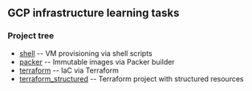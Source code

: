 ## GCP infrastructure learning tasks

### Project tree

 * [shell](./shell) -- VM provisioning via shell scripts
 * [packer](./packer) -- Immutable images via Packer builder
 * [terraform](./terraform) -- IaC via Terraform
 * [terraform_structured](./terraform_structured) -- Terraform project with structured resources
